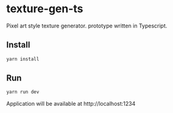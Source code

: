 # texture-gen-ts
Pixel art style texture generator. prototype written in Typescript.

## Install

```bash
yarn install
```

## Run

```bash
yarn run dev
```

Application will be available at http://localhost:1234